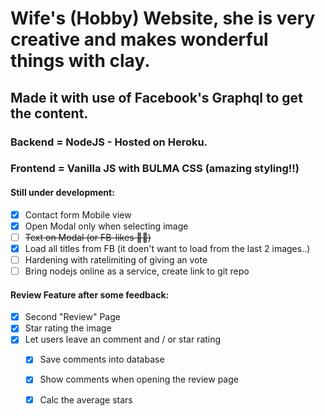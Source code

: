 # Wife's (Hobby) Website, she is very creative and makes wonderful things with clay.

## Made it with use of Facebook's Graphql to get the content.
### Backend = NodeJS - Hosted on Heroku.
### Frontend = Vanilla JS with BULMA CSS (amazing styling!!)

#### Still under development:
* [x] Contact form Mobile view 
* [x] Open Modal only when selecting image
* [ ] ~~Text on Modal (or FB-likes 👍🏻)~~
* [x] Load all titles from FB (it doen't want to load from the last 2 images..)
* [ ] Hardening with ratelimiting of giving an vote
* [ ] Bring nodejs online as a service, create link to git repo

####  Review Feature after some feedback:
* [x] Second "Review" Page
* [x] Star rating the image
* [x] Let users leave an comment and / or star rating
  * [x] Save comments into database
  * [x] Show comments when opening the review page
  * [x] Calc the average stars


